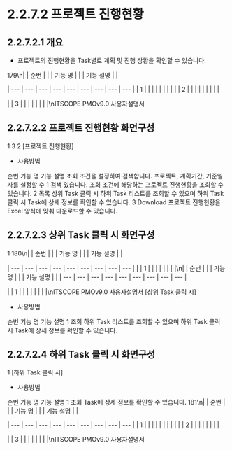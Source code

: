 # 2.2.7.2 프로젝트 진행현황



## 2.2.7.2.1 개요

- 프로젝트의 진행현황을 Task별로 계획 및 진행 상황을 확인할 수 있습니다.

179\n|  | 순번 |  |  | 기능 명 |  |  | 기능 설명 |  |

| --- | --- | --- | --- | --- | --- | --- | --- | --- |
| 1 |  |  |  |  |  |  |  |  |
| 2 |  |  |  |  |  |  |  |  |

|  | 3 |  |  |  |  |  |  |  |\nITSCOPE PMOv9.0 사용자설명서

## 2.2.7.2.2 프로젝트 진행현황 화면구성

1
3
2
[프로젝트 진행현황]

- 사용방법

순번 기능 명 기능 설명
조회 조건을 설정하여 검색합니다. 프로젝트, 계획기간, 기준일자를 설정할 수
1 검색
있습니다.
조회 조건에 해당하는 프로젝트 진행현황을 조회할 수 있습니다.
2 목록 상위 Task 클릭 시 하위 Task 리스트를 조회할 수 있으며 하위 Task 클릭 시
Task에 상세 정보를 확인할 수 있습니다.
3 Download 프로젝트 진행현황을 Excel 양식에 맞춰 다운로드할 수 있습니다.

## 2.2.7.2.3 상위 Task 클릭 시 화면구성

1
180\n|  | 순번 |  |  | 기능 명 |  |  | 기능 설명 |  |

| --- | --- | --- | --- | --- | --- | --- | --- | --- |
|  | 1 |  |  |  |  |  |  |  |\n|  | 순번 |  |  | 기능 명 |  |  | 기능 설명 |  |
| --- | --- | --- | --- | --- | --- | --- | --- | --- |

|  | 1 |  |  |  |  |  |  |  |\nITSCOPE PMOv9.0 사용자설명서
[상위 Task 클릭 시]

- 사용방법

순번 기능 명 기능 설명
1 조회 하위 Task 리스트를 조회할 수 있으며 하위 Task 클릭 시 Task에 상세 정보를 확인할 수 있습니다.

## 2.2.7.2.4 하위 Task 클릭 시 화면구성

1
[하위 Task 클릭 시]

- 사용방법

순번 기능 명 기능 설명
1 조회 Task에 상세 정보를 확인할 수 있습니다.
181\n|  | 순번 |  |  | 기능 명 |  |  | 기능 설명 |  |

| --- | --- | --- | --- | --- | --- | --- | --- | --- |
| 1 |  |  |  |  |  |  |  |  |
|  | 2 |  |  |  |  |  |  |  |

|  | 3 |  |  |  |  |  |  |  |\nITSCOPE PMOv9.0 사용자설명서
